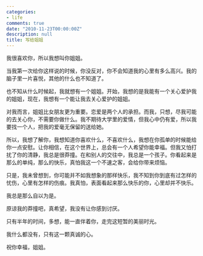 ```yaml
---
categories:
- life
comments: true
date: "2010-11-23T00:00:00Z"
description: null
title: 写给姐姐
---
```

我很喜欢你，所以我想叫你姐姐。

当我第一次给你这样说的时候，你没反对，你不会知道我的心里有多么高兴。我的脑子里一片喜悦，其他的什么也不知道了。

也不知从什么时候起，我就想有一个姐姐。开始，我想的是我能有一个关心爱护我的姐姐，现在，我想有一个能让我去关心爱护的姐姐。

对我而言，姐姐比女朋友更为重要。恋爱是两个人的承担。而我，只想，尽我可能的去关心你，不需要你做什么。我不期待大学里的爱情，但我心中仍有爱，所以我要找一个人，把我的爱毫无保留的送给她。

所以，我想了解你，我想知道你喜欢什么，不喜欢什么，我想在你孤单的时候能给你一点安慰。让你相信，在这个世界上，总会有一个人希望你能幸福。但我又怕打扰了你的清静，我总是很莽撞。在和别人的交往中，我总是一个孩子。你看起来是那么的单纯，那么的快乐，真怕我这一个不速之客，会给你带来烦恼。

只是，我未曾想到，你可能并不如我想象的那样快乐，我不知到你到底有过怎样的忧伤，心里有怎样的伤痕。我真怕，表面看起来那么快乐的你，心里却并不快乐。

我总是那么自以为是。

原谅我的莽撞吧，真希望，我没有让你感到讨厌。

只有半年的时间，多想，能一直伴着你，走完这短暂的美丽时光。

我什么都没有，只有这一颗真诚的心。

祝你幸福，姐姐。
